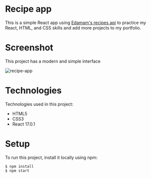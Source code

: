 # Recipe app

This is a simple React app using [Edamam's recipes api](https://developer.edamam.com/) to practice my React, HTML, and CSS skills and add more projects to my portfolio.

# Screenshot
This project has a modern and simple interface

![recipe-app](https://user-images.githubusercontent.com/56490555/103547870-b6d49700-4e83-11eb-8f4c-f73d15e57c00.png)

# Technologies
Technologies used in this project:
* HTML5
* CSS3
* React 17.0.1

# Setup

To run this project, install it locally using npm:

```
$ npm install
$ npm start
```
